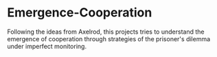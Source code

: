 # Emergence-Cooperation
Following the ideas from Axelrod, this projects tries to understand the emergence of cooperation through strategies of the prisoner's dilemma under imperfect monitoring.
